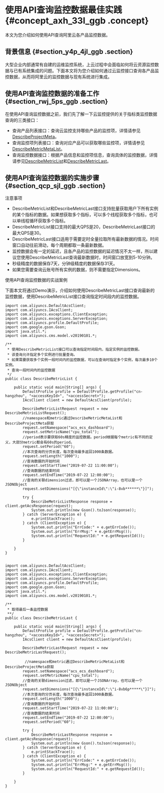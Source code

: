 # 使用API查询监控数据最佳实践 {#concept_axh_33l_ggb .concept}

本文为您介绍如何使用API查询阿里云各产品监控数据。

## 背景信息 {#section_y4p_4jl_ggb .section}

大型企业内部通常有自建的运维监控系统，上云过程中会面临如何将云资源监控数据与已有系统集成的问题。下面本文将为您介绍如何通过云监控接口查询各产品监控数据，从而将阿里云的监控数据与现有系统进行集成。

## 使用API查询监控数据的准备工作 {#section_rwj_5ps_ggb .section}

在使用API查询监控数据之前，我们先了解一下云监控提供的关于指标类监控数据查询的三类接口：

-   查询产品列表接口：查询云监控支持哪些产品的监控项，详情请参见[DescribeProjectMeta](../../../../intl.zh-CN/API参考/云产品时序指标类监控数据/DescribeProjectMeta.md#)。
-   查询监控项列表接口：查询对应产品可以获取哪些监控项，详情请参见[DescribeMetricMetaList](../../../../intl.zh-CN/API参考/云产品时序指标类监控数据/DescribeMetricMetaList.md#)。
-   查询监控数据接口：根据产品信息和监控项信息，查询具体的监控数据，详情请参见[DescribeMetricList](../../../../intl.zh-CN/API参考/云产品时序指标类监控数据/DescribeMetricList.md#)和[DescribeMetricLast](../../../../intl.zh-CN/API参考/云产品时序指标类监控数据/DescribeMetricLast.md#)。

## 使用API查询监控数据的实施步骤 {#section_qcp_sjl_ggb .section}

注意事项

-   DescribeMetricList和DescribeMetricLast接口支持批量获取用户下所有实例的某个指标的数据。如果想获取多个指标，可以多个线程获取多个指标，也可以单线程循环获取多个指标。
-   DescribeMetricList接口支持的最大QPS是20，DescribeMetricLast接口的最大QPS是30。
-   DescribeMetricLast接口适用于需要定时全量拉取所有最新数据的情况。时间窗口自动往前滑动，每个周期都取一条最新数据。
-   监控数据会有一定的延迟，且各产品的监控数据的延迟情况不太一样，所以建议您使用DescribeMetricLast查询最新数据时，时间窗口放宽到5-10分钟。
-   秒级精度的数据保存7天，分钟级精度的数据保存31天。
-   如果您需要查询云账号所有实例的数据，则不需要指定Dimensions。

使用API查询监控数据的实战案例

下面本文将通过Demo演示，介绍如何使用DescribeMetricLast接口查询最新的监控数据，使用DescribeMetricList接口查询指定时间段内的监控数据。

``` {#codeblock_lt7_uyv_77k .language-java}
import com.aliyuncs.DefaultAcsClient;
import com.aliyuncs.IAcsClient;
import com.aliyuncs.exceptions.ClientException;
import com.aliyuncs.exceptions.ServerException;
import com.aliyuncs.profile.DefaultProfile;
import com.google.gson.Gson;
import java.util.*;
import com.aliyuncs.cms.model.v20190101.*;

/**
 * 使用DescribeMetricList接口可以查询指定时间段内，指定实例的监控数据。
 * 该查询允许指定多个实例进行批量查询。
 * 如果需要获取多个实例一段时间内的监控数据，可以在查询时指定多个实例，每次最多10个实例。
 * 查询一段时间内的监控数据
 */
public class DescribeMetricList {

    public static void main(String[] args) {
        DefaultProfile profile = DefaultProfile.getProfile("cn-hangzhou", "<accessKeyId>", "<accessSecret>");
        IAcsClient client = new DefaultAcsClient(profile);

        DescribeMetricListRequest request = new DescribeMetricListRequest();
        //namespace和metric通过DescribeMetricMetaList和DescribeProjectMeta获取
        request.setNamespace("acs_ecs_dashboard");
        request.setMetricName("cpu_total");
        //period表示要获取60s精度的监控数据。period根据每个metric有不同的定义，大部分metric都会有60s的period。
        request.setPeriod("60");
        //本次查询的分页长度，每次查询最多返回1000条数据。
        request.setLength("1000");
        //查询数据的开始时间
        request.setStartTime("2019-07-22 11:00:00");
        //查询数据的结束时间
        request.setEndTime("2019-07-22 12:00:00");
        //查询的关联dimension过滤，即可以是一个JSONArray，也可以是一个JSONObject
        request.setDimensions("[{\"instanceId\":\"i-8vb******\"}]");

        try {
            DescribeMetricListResponse response = client.getAcsResponse(request);
            System.out.println(new Gson().toJson(response));
        } catch (ServerException e) {
            e.printStackTrace();
        } catch (ClientException e) {
            System.out.println("ErrCode:" + e.getErrCode());
            System.out.println("ErrMsg:" + e.getErrMsg());
            System.out.println("RequestId:" + e.getRequestId());
        }

    }
}
				
```

``` {#codeblock_d7c_mqp_ynx .language-java}
import com.aliyuncs.DefaultAcsClient;
import com.aliyuncs.IAcsClient;
import com.aliyuncs.exceptions.ClientException;
import com.aliyuncs.exceptions.ServerException;
import com.aliyuncs.profile.DefaultProfile;
import com.google.gson.Gson;
import java.util.*;
import com.aliyuncs.cms.model.v20190101.*;

/**
 * 取得最后一条监控数据
 **/
public class DescribeMetricLast {

    public static void main(String[] args) {
        DefaultProfile profile = DefaultProfile.getProfile("cn-hangzhou", "<accessKeyId>", "<accessSecret>");
        IAcsClient client = new DefaultAcsClient(profile);

        DescribeMetricLastRequest request = new DescribeMetricLastRequest();

         //namespace和metric通过DescribeMetricMetaList和DescribeProjectMeta获取        
        request.setNamespace("acs_ecs_dashboard");
        request.setMetricName("cpu_total");
        //查询的关联dimension过滤，即可以是一个JSONArray，也可以是一个JSONObject
        request.setDimensions("[{\"instanceId\":\"i-8vb6p*****\"}]");
        //本次查询的分页长度，每次查询最多返回1000条数据。
        request.setLength("1000");
        //查询数据的开始时间
        request.setStartTime("2019-07-22 11:00:00");
        //查询数据的结束时间
        request.setEndTime("2019-07-22 12:00:00");
        request.setPeriod("60");

        try {
            DescribeMetricLastResponse response = client.getAcsResponse(request);
            System.out.println(new Gson().toJson(response));
        } catch (ServerException e) {
            e.printStackTrace();
        } catch (ClientException e) {
            System.out.println("ErrCode:" + e.getErrCode());
            System.out.println("ErrMsg:" + e.getErrMsg());
            System.out.println("RequestId:" + e.getRequestId());
        }

    }
}               
```

